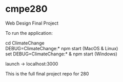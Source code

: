 # cmpe280
Web Design Final Project

To run the application:

cd ClimateChange  
DEBUG=ClimateChange:* npm start (MacOS & Linux)  
set DEBUG=ClimateChange:* & npm start (Windows)  

launch ->  localhost:3000 

This is the full final project repo for 280


